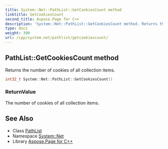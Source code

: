 ```yaml
---
title: System::Net::PathList::GetCookiesCount method
linktitle: GetCookiesCount
second_title: Aspose.Page for C++
description: 'System::Net::PathList::GetCookiesCount method. Returns the number of cookies of all collection items in C++.'
type: docs
weight: 300
url: /cpp/system.net/pathlist/getcookiescount/
---
```

## PathList::GetCookiesCount method


Returns the number of cookies of all collection items.

```cpp
int32_t System::Net::PathList::GetCookiesCount()
```


### ReturnValue

The number of cookies of all collection items.

## See Also

* Class [PathList](../)
* Namespace [System::Net](../../)
* Library [Aspose.Page for C++](../../../)
